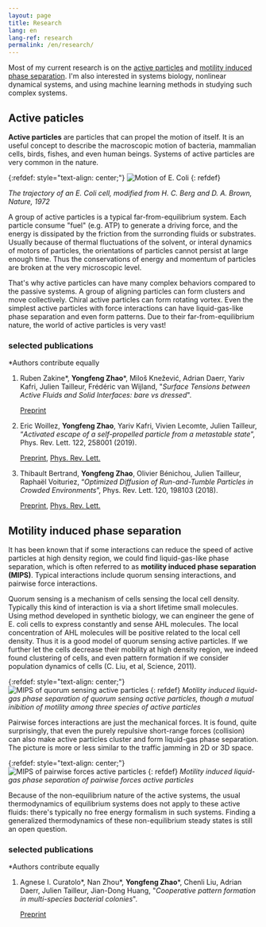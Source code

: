 ```yaml
---
layout: page
title: Research
lang: en
lang-ref: research
permalink: /en/research/
---
```


Most of my current research is on the [active particles](#active-particles) and [motility induced phase separation](#motility-induced-phase-separation). I'm also interested in systems biology, nonlinear dynamical systems, and using machine learning methods in studying such complex systems.

## Active paticles

**Active particles** are particles that can propel the motion of itself. It is an useful concept to describe the macroscopic motion of bacteria, mammalian cells, birds, fishes, and even human beings. Systems of active particles are very common in the nature.

{:refdef: style="text-align: center;"}
![Motion of E. Coli]({{site.url}}/assets/ecoli_RTP.png)
{: refdef}

*The trajectory of an E. Coli cell, modified from H. C. Berg and D. A. Brown, Nature, 1972*

A group of active particles is a typical far-from-equilibrium system. Each particle consume "fuel" (e.g. ATP) to generate a driving force, and the energy is dissipated by the friction from the surronding fluids or substrates. Usually because of thermal fluctuations of the solvent, or interal dynamics of motors of particles, the orientations of particles cannot persist at large enough time. Thus the conservations of energy and momentum of particles are broken at the very microscopic level.

That's why active particles can have many complex behaviors compared to the passive systems. A group of aligning particles can form clusters and move collectively. Chiral active particles can form rotating vortex. Even the simplest active particles with force interactions can have liquid-gas-like phase separation and even form patterns. Due to their far-from-equilibrium nature, the world of active particles is very vast!

### selected publications
*Authors contribute equally
<ol>

<li>Ruben Zakine*, <strong>Yongfeng Zhao</strong>*, Miloš Knežević, Adrian Daerr, Yariv Kafri, Julien Tailleur, Frédéric van Wijland, "<em>Surface Tensions between Active Fluids and Solid Interfaces: bare vs dressed</em>". </li> 

<a href="https://arxiv.org/pdf/1907.07738">Preprint</a> 

<li>Eric Woillez, <strong>Yongfeng Zhao</strong>, Yariv Kafri, Vivien Lecomte, Julien Tailleur, “<em>Activated escape of a self-propelled particle from a metastable state</em>”, Phys. Rev. Lett. 122, 258001 (2019). </li> 

<a href="https://arxiv.org/pdf/1904.00599">Preprint</a>, <a href="https://journals.aps.org/prl/abstract/10.1103/PhysRevLett.122.258001">Phys. Rev. Lett.</a> 

<li>Thibault Bertrand, <strong>Yongfeng Zhao</strong>, Olivier Bénichou, Julien Tailleur, Raphaël Voituriez, “<em>Optimized Diffusion of Run-and-Tumble Particles in Crowded Environments</em>”, Phys. Rev. Lett. 120, 198103 (2018). </li> 

<a href="https://arxiv.org/pdf/1711.05209">Preprint</a>, <a href="https://journals.aps.org/prl/abstract/10.1103/PhysRevLett.120.198103">Phys. Rev. Lett.</a>

</ol>

## Motility induced phase separation

It has been known that if some interactions can reduce the speed of active particles at high density region, we could find liquid-gas-like phase separation, which is often referred to as **motility induced phase separation (MIPS)**. Typical interactions include quorum sensing interactions, and pairwise force interactions.

Quorum sensing is a mechanism of cells sensing the local cell density. Typically this kind of interaction is via a short lifetime small molecules. Using method developed in synthetic biology, we can engineer the gene of E. coli cells to express constantly and sense AHL molecules. The local concentration of AHL molecules will be positive related to the local cell density. Thus it is a good model of quorum sensing active particles. If we further let the cells decrease their mobility at high density region, we indeed found clustering of cells, and even pattern formation if we consider population dynamics of cells (C. Liu, et al, Science, 2011).

{:refdef: style="text-align: center;"}
![MIPS of quorum sensing active particles]({{site.url}}/assets/3Species_MI.png)
{: refdef}
*Motility induced liquid-gas phase separation of quorum sensing active particles, though a mutual inibition of motility among three species of active particles*

Pairwise forces interactions are just the mechanical forces. It is found, quite surprisingly, that even the purely repulsive short-range forces (collision) can also make active particles cluster and form liquid-gas phase separation. The picture is more or less similar to the traffic jamming in 2D or 3D space.

{:refdef: style="text-align: center;"}
![MIPS of pairwise forces active particles]({{site.url}}/assets/PFAP_MIPS.png)
{: refdef}
*Motility induced liquid-gas phase separation of pairwise forces active particles*

Because of the non-equilibrium nature of the active systems, the usual thermodynamics of equilibrium systems does not apply to these active fluids: there's typically no free energy formalism in such systems. Finding a generalized thermodynamics of these non-equilibrium steady states is still an open question.

### selected publications
*Authors contribute equally
<ol>

<li>Agnese I. Curatolo*, Nan Zhou*, <strong>Yongfeng Zhao</strong>*, Chenli Liu, Adrian Daerr, Julien Tailleur, Jian-Dong Huang, "<em>Cooperative pattern formation in multi-species bacterial colonies</em>". </li> 

<a href="https://www.biorxiv.org/content/10.1101/798827v1.full.pdf">Preprint</a> 

</ol>
